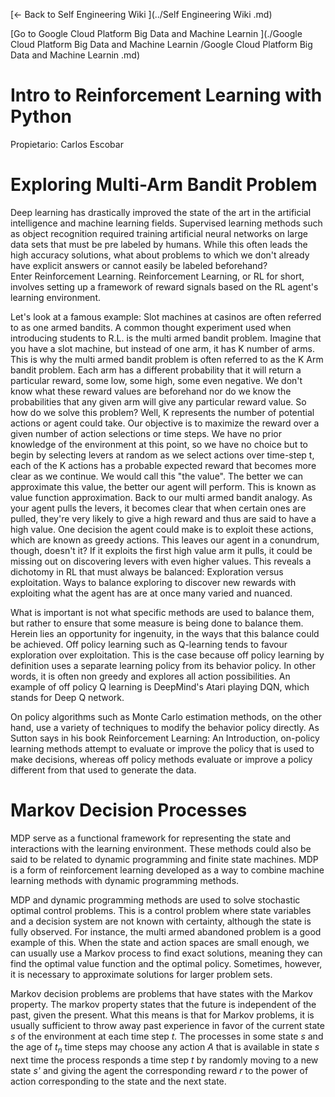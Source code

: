 [← Back to Self Engineering Wiki ](../Self Engineering Wiki .md)

[Go to Google Cloud Platform Big Data and Machine Learnin ](./Google Cloud Platform Big Data and Machine Learnin /Google Cloud Platform Big Data and Machine Learnin .md)

# Intro to Reinforcement Learning with Python

Propietario: Carlos Escobar

# Exploring Multi-Arm Bandit Problem

Deep learning has drastically improved the state of the art in the artificial intelligence and machine learning fields.
Supervised learning methods such as object recognition required training artificial neural networks on large data sets that must be pre labeled by humans. While this often leads the high accuracy solutions, what about problems to which we don't already have explicit answers or cannot easily be labeled beforehand?  
Enter Reinforcement Learning. Reinforcement Learning, or RL for short, involves setting up a framework of reward signals based on the RL agent's learning environment.

Let's look at a famous example:
Slot machines at casinos are often referred to as one armed bandits. A common thought experiment used when introducing students to R.L. is the multi armed bandit problem.
Imagine that you have a slot machine, but instead of one arm, it has K number of arms. This is why the multi armed bandit problem is often referred to as the K Arm bandit problem.
Each arm has a different probability that it will return a particular reward, some low, some high, some even negative. We don't know what these reward values are beforehand nor do we know the probabilities that any given arm will give any particular reward value.
So how do we solve this problem? Well, K represents the number of potential actions or agent
could take. Our objective is to maximize the reward over a given number of action selections or time steps.
We have no prior knowledge of the environment at this point, so we have no choice but to begin by selecting levers at random as we select actions over time-step t, each of the K actions has a probable expected reward that becomes more clear as we continue. We would call this "the value". The better we can approximate this value, the better our agent will perform.
This is known as value function approximation. Back to our multi armed bandit analogy.
As your agent pulls the levers, it becomes clear that when certain ones are pulled, they're very likely to give a high reward and thus are said to have a high value. One decision the agent could make is to exploit these actions, which are known as greedy actions.
This leaves our agent in a conundrum, though, doesn't it? If it exploits the first high value arm it pulls, it could be missing out on discovering levers with even higher values.
This reveals a dichotomy in RL that must always be balanced: Exploration versus exploitation. Ways to balance exploring to discover new rewards with exploiting what the agent
has are at once many varied and nuanced.

What is important is not what specific methods are used to balance them, but rather to ensure that some measure is being done to balance them. Herein lies an opportunity for ingenuity, in the ways that this balance could be achieved.
Off policy learning such as Q-learning tends to favour exploration over exploitation.
This is the case because off policy learning by definition uses a separate learning policy from its behavior policy. In other words, it is often non greedy and explores all action possibilities.
An example of off policy Q learning is DeepMind's Atari playing DQN, which stands for Deep Q network. 

On policy algorithms such as Monte Carlo estimation methods, on the other hand, use a variety of techniques to modify the behavior policy directly. As Sutton says in his book Reinforcement Learning: An Introduction, on-policy learning methods attempt to evaluate or improve the policy
that is used to make decisions, whereas off policy methods evaluate or improve a policy different from that used to generate the data.

# Markov Decision Processes

MDP serve as a functional framework for representing the state and interactions with the learning environment. These methods could also be said to be related to dynamic
programming and finite state machines. MDP is a form of reinforcement learning developed as a way to combine machine learning methods with dynamic programming methods.

MDP and dynamic programming methods are used to solve stochastic optimal control problems. This is a control problem where state variables and a decision system are not known with certainty, although the state is fully observed. For instance, the multi armed abandoned problem is a good example of this. When the state and action spaces are small enough, we can usually use a Markov process to find exact solutions, meaning they can find the optimal value function and the optimal policy. Sometimes, however, it is necessary to approximate solutions for larger problem sets.

Markov decision problems are problems that have states with the Markov property. The markov property states that the future is independent of the past, given the present. What this means is that for Markov problems, it is usually sufficient to throw away past experience in favor of the current state *s* of the environment at each time step *t.* The processes in some state *s* and the age of $t_{n}$ time steps may choose any action *A* that is available in state *s* next time the process responds a time step *t* by randomly moving to a new state *s'* and giving the agent the corresponding reward *r* to the power of action corresponding to the state and the next state.